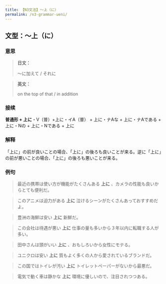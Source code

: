 ```yaml
---
title: 【N3文法】〜上（に）
permalink: /n3-grammar-ueni/
---
```


## 文型：〜上（に）

### 意思

> **日文：**
> 
> ～に加えて / それに


> **英文：**
> 
> on the top of that / in addition


### 接续

**普通形 + 上に**・V（普）+上に・イA（普） + 上に・ナAな + 上に・ナAである + 上に・Nの + 上に・Nである + 上に

### 解释

「上に」の前が良いことの場合、「上に」の後ろも良いことが来る。逆に「上に」の前が悪いことの場合、「上に」の後ろも悪いことが来る。

### 例句

> 最近の携帯は使い方が機能がたくさんある **上に** 、カメラの性能も良いからとても便利だ。

> このアニメは迫力がある **上に** 泣けるシーンがたくさんあっておすすめだよ。

> 豊洲の海鮮は安い **上に** 新鮮だ。

> この会社は待遇が悪い **上に** 仕事の量も多いから３年以内に転職する人が多い。

> 田中さんは頭がいい **上に** 、おもしろいから女性にモテる。

> ユニクロは安い **上に** 質もよく多くの人から愛されているブランドだ。

> この国ではトイレが汚い **上に** トイレットペーパーがないから最悪だ。

> 電気で動く車は静かな **上に** 環境に優しいので、注目されつつある。

